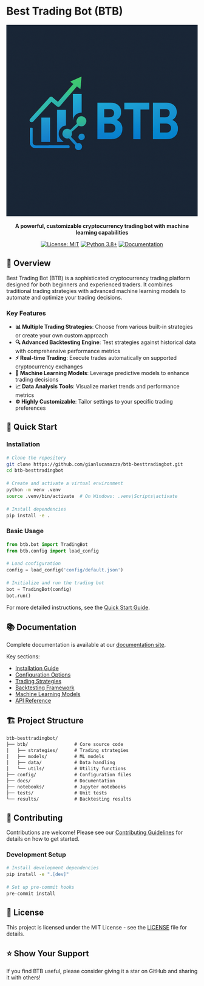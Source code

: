 # Best Trading Bot (BTB)

<div align="center">

![BTB Logo](docs/assets/images/btb_logo.png)

**A powerful, customizable cryptocurrency trading bot with machine learning capabilities**

[![License: MIT](https://img.shields.io/badge/License-MIT-yellow.svg)](https://opensource.org/licenses/MIT)
[![Python 3.8+](https://img.shields.io/badge/python-3.8+-blue.svg)](https://www.python.org/downloads/)
[![Documentation](https://img.shields.io/badge/docs-latest-brightgreen.svg)](https://gianlucamazza.github.io/btb-besttradingbot)

</div>

## 📖 Overview

Best Trading Bot (BTB) is a sophisticated cryptocurrency trading platform designed for both beginners and experienced traders. It combines traditional trading strategies with advanced machine learning models to automate and optimize your trading decisions.

### Key Features

- **📊 Multiple Trading Strategies**: Choose from various built-in strategies or create your own custom approach
- **🔍 Advanced Backtesting Engine**: Test strategies against historical data with comprehensive performance metrics
- **⚡ Real-time Trading**: Execute trades automatically on supported cryptocurrency exchanges
- **🤖 Machine Learning Models**: Leverage predictive models to enhance trading decisions
- **📈 Data Analysis Tools**: Visualize market trends and performance metrics
- **⚙️ Highly Customizable**: Tailor settings to your specific trading preferences

## 🚀 Quick Start

### Installation

```bash
# Clone the repository
git clone https://github.com/gianlucamazza/btb-besttradingbot.git
cd btb-besttradingbot

# Create and activate a virtual environment
python -m venv .venv
source .venv/bin/activate  # On Windows: .venv\Scripts\activate

# Install dependencies
pip install -e .
```

### Basic Usage

```python
from btb.bot import TradingBot
from btb.config import load_config

# Load configuration
config = load_config('config/default.json')

# Initialize and run the trading bot
bot = TradingBot(config)
bot.run()
```

For more detailed instructions, see the [Quick Start Guide](https://gianlucamazza.github.io/btb-besttradingbot/quick_start.html).

## 📚 Documentation

Complete documentation is available at our [documentation site](https://gianlucamazza.github.io/btb-besttradingbot/).

Key sections:
- [Installation Guide](https://gianlucamazza.github.io/btb-besttradingbot/installation.html)
- [Configuration Options](https://gianlucamazza.github.io/btb-besttradingbot/configuration.html)
- [Trading Strategies](https://gianlucamazza.github.io/btb-besttradingbot/strategies.html)
- [Backtesting Framework](https://gianlucamazza.github.io/btb-besttradingbot/backtesting.html)
- [Machine Learning Models](https://gianlucamazza.github.io/btb-besttradingbot/models.html)
- [API Reference](https://gianlucamazza.github.io/btb-besttradingbot/api_reference.html)

## 🏗️ Project Structure

```
btb-besttradingbot/
├── btb/                 # Core source code
│   ├── strategies/      # Trading strategies
│   ├── models/          # ML models
│   ├── data/            # Data handling
│   └── utils/           # Utility functions
├── config/              # Configuration files
├── docs/                # Documentation
├── notebooks/           # Jupyter notebooks
├── tests/               # Unit tests
└── results/             # Backtesting results
```

## 🤝 Contributing

Contributions are welcome! Please see our [Contributing Guidelines](https://gianlucamazza.github.io/btb-besttradingbot/contributing.html) for details on how to get started.

### Development Setup

```bash
# Install development dependencies
pip install -e ".[dev]"

# Set up pre-commit hooks
pre-commit install
```

## 📜 License

This project is licensed under the MIT License - see the [LICENSE](LICENSE) file for details.

## ⭐ Show Your Support

If you find BTB useful, please consider giving it a star on GitHub and sharing it with others!
